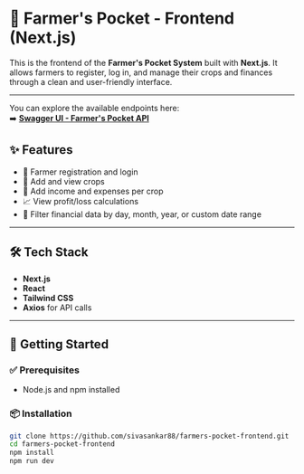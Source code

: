 # 🌾 Farmer's Pocket - Frontend (Next.js)

This is the frontend of the **Farmer's Pocket System** built with **Next.js**. It allows farmers to register, log in, and manage their crops and finances through a clean and user-friendly interface.

---

You can explore the available endpoints here:  
➡️ **[Swagger UI - Farmer's Pocket API](https://farmesr-s-pocket-backend.onrender.com/api-docs/#/)**


## ✨ Features

- 👤 Farmer registration and login
- 🌽 Add and view crops
- 💸 Add income and expenses per crop
- 📈 View profit/loss calculations
- 📅 Filter financial data by day, month, year, or custom date range

---

## 🛠️ Tech Stack

- **Next.js**
- **React**
- **Tailwind CSS**
- **Axios** for API calls

---

## 🚀 Getting Started

### ✅ Prerequisites

- Node.js and npm installed

### 📦 Installation

```bash
git clone https://github.com/sivasankar88/farmers-pocket-frontend.git
cd farmers-pocket-frontend
npm install
npm run dev
